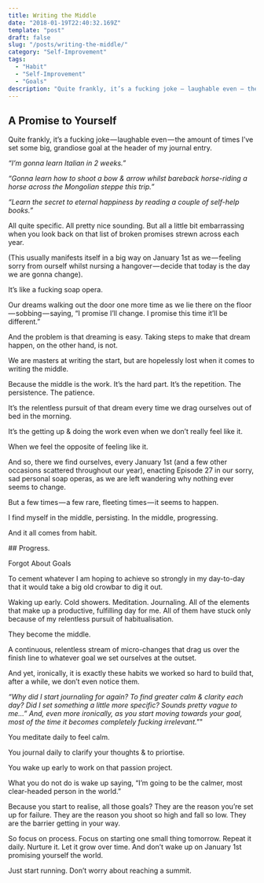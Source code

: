 ```yaml
---
title: Writing the Middle
date: "2018-01-19T22:40:32.169Z"
template: "post"
draft: false
slug: "/posts/writing-the-middle/"
category: "Self-Improvement"
tags:
  - "Habit"
  - "Self-Improvement"
  - "Goals"
description: "Quite frankly, it’s a fucking joke — laughable even — the amount of times I’ve set some big, grandiose goal at the header of my journal entry.."
---
```




## A Promise to Yourself

Quite frankly, it’s a fucking joke — laughable even — the amount of times I’ve set some big, grandiose goal at the header of my journal entry.

*“I’m gonna learn Italian in 2 weeks.”*

*“Gonna learn how to shoot a bow & arrow whilst bareback horse-riding a horse across the Mongolian steppe this trip.”*

*“Learn the secret to eternal happiness by reading a couple of self-help books.”*

All quite specific. All pretty nice sounding. But all a little bit embarrassing when you look back on that list of broken promises strewn across each year.

(This usually manifests itself in a big way on January 1st as we — feeling sorry from ourself whilst nursing a hangover — decide that today is the day we are gonna change).

It’s like a fucking soap opera.

Our dreams walking out the door one more time as we lie there on the floor — sobbing — saying, “I promise I’ll change. I promise this time it’ll be different.”

And the problem is that dreaming is easy. Taking steps to make that dream happen, on the other hand, is not.

We are masters at writing the start, but are hopelessly lost when it comes to writing the middle.

Because the middle is the work. It’s the hard part. It’s the repetition. The persistence. The patience.

It’s the relentless pursuit of that dream every time we drag ourselves out of bed in the morning.

It’s the getting up & doing the work even when we don’t really feel like it.

When we feel the opposite of feeling like it.

And so, there we find ourselves, every January 1st (and a few other occasions scattered throughout our year), enacting Episode 27 in our sorry, sad personal soap operas, as we are left wandering why nothing ever seems to change.

But a few times — a few rare, fleeting times — it seems to happen.

I find myself in the middle, persisting. In the middle, progressing.

And it all comes from habit.


## Progress.

Forgot About Goals

To cement whatever I am hoping to achieve so strongly in my day-to-day that it would take a big old crowbar to dig it out.

Waking up early. Cold showers. Meditation. Journaling. All of the elements that make up a productive, fulfilling day for me. All of them have stuck only because of my relentless pursuit of habitualisation.

They become the middle.

A continuous, relentless stream of micro-changes that drag us over the finish line to whatever goal we set ourselves at the outset.

And yet, ironically, it is exactly these habits we worked so hard to build that, after a while, we don’t even notice them.

*“Why did I start journaling for again? To find greater calm & clarity each day? Did I set something a little more specific? Sounds pretty vague to me…”
And, even more ironically, as you start moving towards your goal, most of the time it becomes completely fucking irrelevant."*"

You meditate daily to feel calm.

You journal daily to clarify your thoughts & to priortise.

You wake up early to work on that passion project.

What you do not do is wake up saying, “I’m going to be the calmer, most clear-headed person in the world.”

Because you start to realise, all those goals? They are the reason you’re set up for failure. They are the reason you shoot so high and fall so low. They are the barrier getting in your way.

So focus on process. Focus on starting one small thing tomorrow. Repeat it daily. Nurture it. Let it grow over time. And don’t wake up on January 1st promising yourself the world.


Just start running. Don’t worry about reaching a summit.
